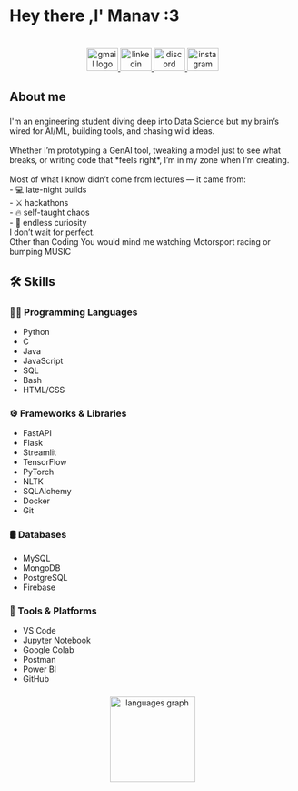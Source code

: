 <h1 align="left">Hey there ,I' Manav :3</h1>

###

<br clear="both">

<div align="center">
  <a href="manavkauahal99@gmail.com" target="_blank">
    <img src="https://raw.githubusercontent.com/maurodesouza/profile-readme-generator/master/src/assets/icons/social/gmail/default.svg" width="55" height="40" alt="gmail logo"  />
  </a>
  <a href="https://www.linkedin.com/in/maybmnv/" target="_blank">
    <img src="https://raw.githubusercontent.com/maurodesouza/profile-readme-generator/master/src/assets/icons/social/linkedin/default.svg" width="55" height="40" alt="linkedin logo"  />
  </a>
  <a href="https://discord.com/users/751306489574195230" target="_blank">
    <img src="https://raw.githubusercontent.com/maurodesouza/profile-readme-generator/master/src/assets/icons/social/discord/default.svg" width="55" height="40" alt="discord logo"  />
  </a>
  <a href="https://www.instagram.com/maybe.mnv/" target="_blank">
    <img src="https://raw.githubusercontent.com/maurodesouza/profile-readme-generator/master/src/assets/icons/social/instagram/default.svg" width="55" height="40" alt="instagram logo"  />
  </a>
</div>

###

<h2 align="left">About me</h2>

###

<p align="left">I'm an engineering student diving deep into Data Science  but my brain’s wired for AI/ML, building tools, and chasing wild ideas.<br><br>Whether I’m prototyping a GenAI tool, tweaking a model just to see what breaks, or writing code that *feels right*, I’m in my zone when I’m creating.<br><br>Most of what I know didn’t come from lectures — it came from:<br>- 💻 late-night builds  <br>- ⚔️ hackathons  <br>- 🔥 self-taught chaos  <br>- 🧠 endless curiosity<br>I don’t wait for perfect.  <br>Other than Coding You would mind me watching Motorsport racing or bumping MUSIC</p>


## 🛠️ Skills

### 👨‍💻 Programming Languages
- Python
- C
- Java
- JavaScript
- SQL
- Bash
- HTML/CSS

### ⚙️ Frameworks & Libraries
- FastAPI
- Flask
- Streamlit
- TensorFlow
- PyTorch
- NLTK
- SQLAlchemy
- Docker
- Git

### 🛢️ Databases
- MySQL
- MongoDB
- PostgreSQL
- Firebase

### 🧰 Tools & Platforms
- VS Code
- Jupyter Notebook
- Google Colab
- Postman
- Power BI
- GitHub

###

<div align="center">
  <img src="https://github-readme-stats.vercel.app/api/top-langs?username=maybemnv&locale=en&hide_title=false&layout=compact&card_width=320&langs_count=5&theme=dracula&hide_border=false&order=2" height="150" alt="languages graph"  />
</div>

###
